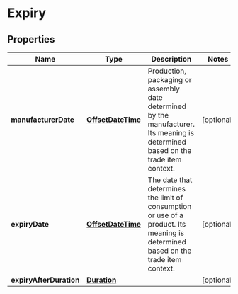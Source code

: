 # Expiry

## Properties
Name | Type | Description | Notes
------------ | ------------- | ------------- | -------------
**manufacturerDate** | [**OffsetDateTime**](OffsetDateTime.md) | Production, packaging or assembly date determined by the manufacturer. Its meaning is determined based on the trade item context. |  [optional]
**expiryDate** | [**OffsetDateTime**](OffsetDateTime.md) | The date that determines the limit of consumption or use of a product. Its meaning is determined based on the trade item context. |  [optional]
**expiryAfterDuration** | [**Duration**](Duration.md) |  |  [optional]
